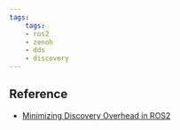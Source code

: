 ```yaml
---
tags:
    tags:
    - ros2
    - zenoh
    - dds
    - discovery
---
```



## Reference
- [Minimizing Discovery Overhead in ROS2](https://zenoh.io/blog/2021-03-23-discovery/)
